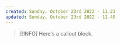 ```yaml
---
created: Sunday, October 23rd 2022 - 11.23
updated: Sunday, October 23rd 2022 - 11.45
---
```

> [!INFO]
> Here's a callout block.